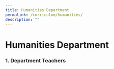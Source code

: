 ```yaml
---
title: Humanities Department
permalink: /curriculum/humanities/
description: ""
---
```

# **Humanities Department**

### 1\. Department Teachers

